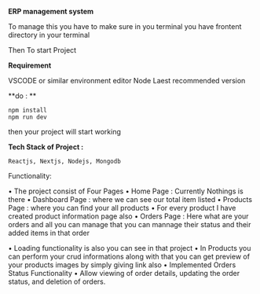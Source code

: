 **ERP management system**

To manage this you have to make sure in you terminal you have frontent directory in your terminal

Then To start Project 

**Requirement**

VSCODE or similar environment editor
Node Laest recommended version


**do : **

    npm install
    npm run dev


then your project will start working 

**Tech Stack of Project :**
        
    Reactjs, Nextjs, Nodejs, Mongodb

Functionality:

• The project consist of Four Pages 
    • Home Page : Currently Nothings is there
    • Dashboard Page : where we can see our total item listed
    • Products Page : where you can find your all products
        • For every product I have created product information page also
    • Orders Page : Here what are your orders and all you can manage that you can mannage their status and their added items in that order

• Loading functionality is also you can see in that project
• In Products you can perform your crud informations along with that you can get preview of your products images by simply giving link also
• Implemented Orders Status Functionality
• Allow viewing of order details, updating the order status, and deletion of orders.




